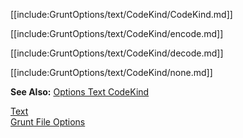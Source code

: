 [[include:GruntOptions/text/CodeKind/CodeKind.md]]

[[include:GruntOptions/text/CodeKind/encode.md]]

[[include:GruntOptions/text/CodeKind/decode.md]]

[[include:GruntOptions/text/CodeKind/none.md]]

**See Also:** [Options Text CodeKind](/pages/Docs/Options/text/CodeKind/)

[Text](../)  
[Grunt File Options](../../)